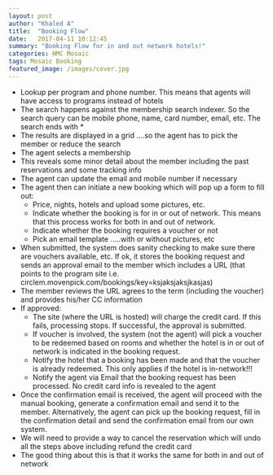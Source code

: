 ```yaml
---
layout: post
author: "Khaled A"
title:  "Booking Flow"
date:   2017-04-11 10:12:45
summary: "Booking Flow for in and out network hotels!"
categories: HMC Mosaic
tags: Mosaic Booking
featured_image: /images/cover.jpg
---
```


- Lookup per program and phone number. This means that agents will have access to programs instead of hotels
- The search happens against the membership search indexer. So the search query can be mobile phone, name, card number, email, etc. The search ends with *
- The results are displayed in a grid ....so the agent has to pick the member or reduce the search
- The agent selects a membership
- This reveals some minor detail about the member including the past reservations and some tracking info
- The agent can update the email and mobile number if necessary
- The agent then can initiate a new booking which will pop up a form to fill out: 
  - Price, nights, hotels and upload some pictures, etc. 
  - Indicate whether the booking is for in or out of network. This means that this process works for both in and out of network.
  - Indicate whether the booking requires a voucher or not
  - Pick an email template .....with or without pictures, etc
- When submitted, the system does sanity checking to make sure there are vouchers available, etc. If ok, it stores the booking request and sends an approval email to the member which includes a URL (that points to the program site i.e. circlem.movenpick.com/bookings/key=ksjaksjaksjkasjas)
- The member reviews the URL agrees to the term (including the voucher) and provides his/her CC information  
- If approved:
  - The site (where the URL is hosted) will charge the credit card. If this fails, processing stops. If successful, the approval is submitted. 
  -  If voucher is involved, the system (not the agent) will pick a voucher to be redeemed based on rooms and whether the hotel is in or out of network is indicated in the booking request. 
  - Notify the hotel that a booking has been made and that the voucher is already redeemed. This only applies if the hotel is in-network!!! 
  - Notify the agent via Email that the booking request has been processed. No credit card info is revealed to the agent
- Once the confirmation email is received, the agent will proceed with the manual booking, generate a confirmation email and send it to the member. Alternatively, the agent can pick up the booking request, fill in the confirmation detail and send the confirmation email from our own system.
- We will need to provide a way to cancel the reservation which will undo all the steps above including refund the credit card
- The good thing about this is that it works the same for both in and out of network  